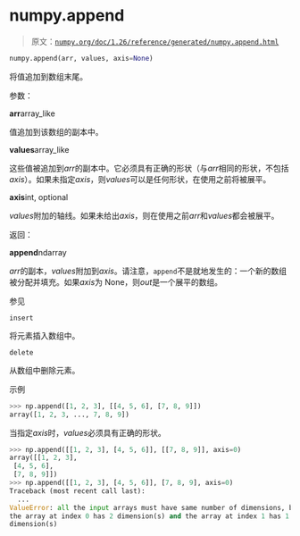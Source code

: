 # numpy.append

> 原文：[`numpy.org/doc/1.26/reference/generated/numpy.append.html`](https://numpy.org/doc/1.26/reference/generated/numpy.append.html)

```py
numpy.append(arr, values, axis=None)
```

将值追加到数组末尾。

参数：

**arr**array_like

值追加到该数组的副本中。

**values**array_like

这些值被追加到*arr*的副本中。它必须具有正确的形状（与*arr*相同的形状，不包括*axis*）。如果未指定*axis*，则*values*可以是任何形状，在使用之前将被展平。

**axis**int, optional

*values*附加的轴线。如果未给出*axis*，则在使用之前*arr*和*values*都会被展平。

返回：

**append**ndarray

*arr*的副本，*values*附加到*axis*。请注意，`append`不是就地发生的：一个新的数组被分配并填充。如果*axis*为 None，则*out*是一个展平的数组。

参见

`insert`

将元素插入数组中。

`delete`

从数组中删除元素。

示例

```py
>>> np.append([1, 2, 3], [[4, 5, 6], [7, 8, 9]])
array([1, 2, 3, ..., 7, 8, 9]) 
```

当指定*axis*时，*values*必须具有正确的形状。

```py
>>> np.append([[1, 2, 3], [4, 5, 6]], [[7, 8, 9]], axis=0)
array([[1, 2, 3],
 [4, 5, 6],
 [7, 8, 9]])
>>> np.append([[1, 2, 3], [4, 5, 6]], [7, 8, 9], axis=0)
Traceback (most recent call last):
  ...
ValueError: all the input arrays must have same number of dimensions, but
the array at index 0 has 2 dimension(s) and the array at index 1 has 1
dimension(s) 
```

